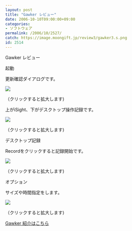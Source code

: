 ```yaml
---
layout: post
title: "Gawker レビュー"
date: 2006-10-10T09:00:00+09:00
categories:
- ソフトウェア
permalink: /2006/10/2527/
catch: https://image.moongift.jp/review3/gawker3.s.png
id: 2514
---
```

Gawker レビュー  
<!--more-->

起動

  

更新確認ダイアログです。

  

[![](https://image.moongift.jp/review3/gawker1.s.png)](https://image.moongift.jp/review3/gawker1.png)  
  
（クリックすると拡大します)

  

上がiSight、下がデスクトップ操作記録です。

  

[![](https://image.moongift.jp/review3/gawker2.s.png)](https://image.moongift.jp/review3/gawker2.png)  
  
（クリックすると拡大します)

  

デスクトップ記録

  

Recordをクリックすると記録開始です。

  

[![](https://image.moongift.jp/review3/gawker3.s.png)](https://image.moongift.jp/review3/gawker3.png)  
  
（クリックすると拡大します)

  

オプション

  

サイズや時間指定をします。

  

[![](https://image.moongift.jp/review3/gawker4.s.png)](https://image.moongift.jp/review3/gawker4.png)  
  
（クリックすると拡大します)

  

[Gawker 紹介はこちら](http://oss.moongift.jp/intro/i-2526.html)

